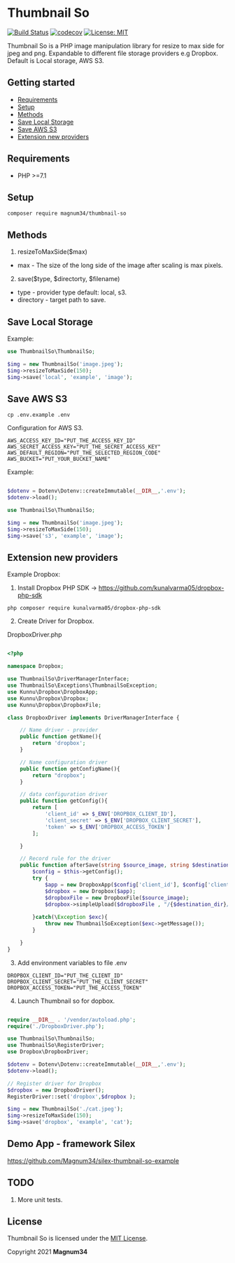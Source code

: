 # Thumbnail So

[![Build Status](https://travis-ci.com/Magnum34/Thumbnail-so.svg?branch=main)](https://travis-ci.com/Magnum34/Thumbnail-so)
[![codecov](https://codecov.io/gh/Magnum34/Thumbnail-so/branch/main/graph/badge.svg?token=uNydmJRFvB)](https://codecov.io/gh/Magnum34/Thumbnail-so)
[![License: MIT](https://img.shields.io/badge/License-MIT-yellow.svg)](https://opensource.org/licenses/MIT)



Thumbnail So is a PHP image manipulation library  for resize to max side for jpeg and png.
Expandable to different file storage providers e.g Dropbox.
Default is Local storage, AWS S3.

## Getting started

* [Requirements](#requirements)
* [Setup](#setup)
* [Methods](#methods)
* [Save Local Storage](#save-local-storage)
* [Save AWS S3](#save-aws-s3)
* [Extension new providers](#extension-new-providers)

## Requirements

* PHP >=7.1 

## Setup

```
composer require magnum34/thumbnail-so
```
## Methods 

1. resizeToMaxSide($max)

* max -  The size of the long side of the image after scaling is max pixels.

2. save($type, $directorty, $filename)
* type - provider type default: local, s3.
* directory - target path to save.


## Save Local Storage


Example:
```php
use ThumbnailSo\ThumbnailSo;

$img = new ThumbnailSo('image.jpeg');
$img->resizeToMaxSide(150);
$img->save('local', 'example', 'image');

```

## Save AWS S3


```
cp .env.example .env
```

Configuration for AWS S3.
```
AWS_ACCESS_KEY_ID="PUT_THE_ACCESS_KEY_ID"  
AWS_SECRET_ACCESS_KEY="PUT_THE_SECRET_ACCESS_KEY"
AWS_DEFAULT_REGION="PUT_THE_SELECTED_REGION_CODE"
AWS_BUCKET="PUT_YOUR_BUCKET_NAME"
```

Example:
```php

$dotenv = Dotenv\Dotenv::createImmutable(__DIR__,'.env');
$dotenv->load();

use ThumbnailSo\ThumbnailSo;

$img = new ThumbnailSo('image.jpeg');
$img->resizeToMaxSide(150);
$img->save('s3', 'example', 'image');

```

## Extension new providers

Example Dropbox:

1. Install Dropbox PHP SDK ->  https://github.com/kunalvarma05/dropbox-php-sdk

```
php composer require kunalvarma05/dropbox-php-sdk
```

2. Create Driver for Dropbox. 

DropboxDriver.php
```php

<?php

namespace Dropbox;

use ThumbnailSo\DriverManagerInterface;
use ThumbnailSo\Exceptions\ThumbnailSoException;
use Kunnu\Dropbox\DropboxApp;
use Kunnu\Dropbox\Dropbox;
use Kunnu\Dropbox\DropboxFile;

class DropboxDriver implements DriverManagerInterface {

    // Name driver - provider
    public function getName(){
        return 'dropbox';
    }

    // Name configuration driver
    public function getConfigName(){
        return "dropbox";
    }

    // data configuration driver
    public function getConfig(){
        return [
            'client_id' => $_ENV['DROPBOX_CLIENT_ID'],
            'client_secret' => $_ENV['DROPBOX_CLIENT_SECRET'],
            'token' => $_ENV['DROPBOX_ACCESS_TOKEN']
        ];

    }

    // Record rule for the driver
    public function afterSave(string $source_image, string $destination_dir, string $destination_name, string $extension){
        $config = $this->getConfig();
        try {
            $app = new DropboxApp($config['client_id'], $config['client_secret'],$config['token']);
            $dropbox = new Dropbox($app);
            $dropboxFile = new DropboxFile($source_image);
            $dropbox->simpleUpload($dropboxFile , "/{$destination_dir}/{$destination_name}.{$extension}", ['autorename' => true]);
           
        }catch(\Exception $exc){
            throw new ThumbnailSoException($exc->getMessage());
        }

    }
}
```

3. Add environment variables to file .env

```
DROPBOX_CLIENT_ID="PUT_THE_CLIENT_ID"
DROPBOX_CLIENT_SECRET="PUT_THE_CLIENT_SECRET"
DROPBOX_ACCESS_TOKEN="PUT_THE_ACCESS_TOKEN"
```

4. Launch Thumbnail so for dopbox.

```php

require __DIR__ . '/vendor/autoload.php';
require('./DropboxDriver.php');

use ThumbnailSo\ThumbnailSo;
use ThumbnailSo\RegisterDriver;
use Dropbox\DropboxDriver;

$dotenv = Dotenv\Dotenv::createImmutable(__DIR__,'.env');
$dotenv->load();

// Register driver for Dropbox
$dropbox = new DropboxDriver();
RegisterDriver::set('dropbox',$dropbox );

$img = new ThumbnailSo('./cat.jpeg');
$img->resizeToMaxSide(150);
$img->save('dropbox', 'example', 'cat');


```

## Demo App - framework Silex

https://github.com/Magnum34/silex-thumbnail-so-example

## TODO

1. More unit tests.

## License

Thumbnail So is licensed under the [MIT License](http://opensource.org/licenses/MIT).

Copyright 2021 **Magnum34**